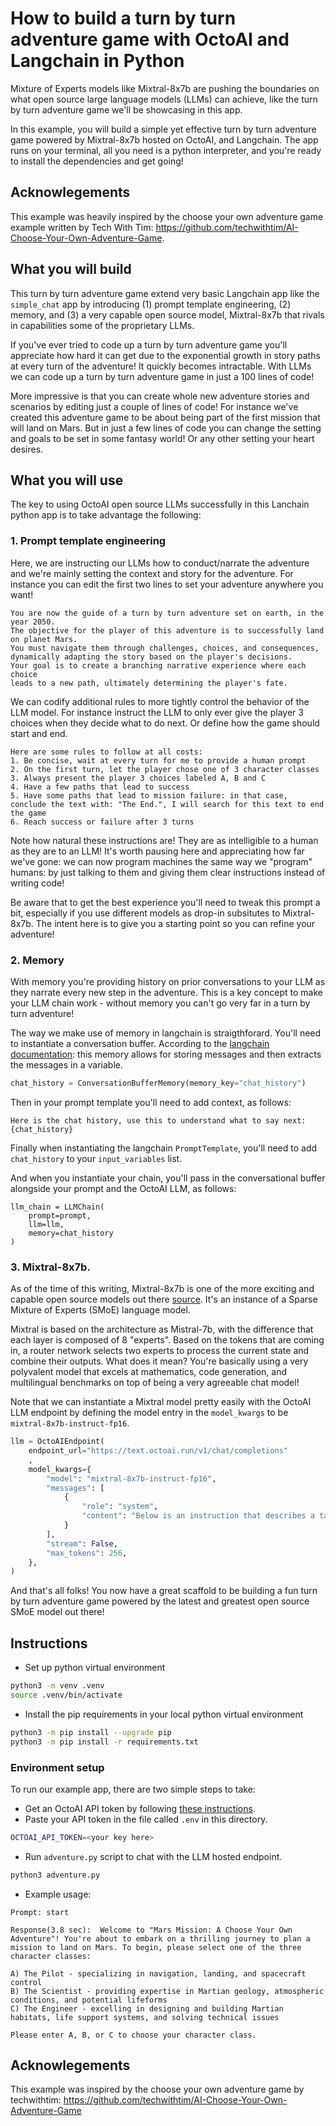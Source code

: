 # How to build a turn by turn adventure game with OctoAI and Langchain in Python

Mixture of Experts models like Mixtral-8x7b are pushing the boundaries on what open source large language models (LLMs) can achieve, like the turn by turn adventure game we'll be showcasing in this app.

In this example, you will build a simple yet effective turn by turn adventure game powered by Mixtral-8x7b hosted on OctoAI, and Langchain. The app runs on your terminal, all you need is a python interpreter, and you're ready to install the dependencies and get going!

## Acknowlegements

This example was heavily inspired by the choose your own adventure game example written by Tech With Tim: https://github.com/techwithtim/AI-Choose-Your-Own-Adventure-Game.

## What you will build

This turn by turn adventure game extend very basic Langchain app like the `simple_chat` app by introducing (1) prompt template engineering, (2) memory, and (3) a very capable open source model, Mixtral-8x7b that rivals in capabilities some of the proprietary LLMs.

If you've ever tried to code up a turn by turn adventure game you'll appreciate how hard it can get due to the exponential growth in story paths at every turn of the adventure! It quickly becomes intractable. With LLMs we can code up a turn by turn adventure game in just a 100 lines of code!

More impressive is that you can create whole new adventure stories and scenarios by editing just a couple of lines of code! For instance we've created this adventure game to be about being part of the first mission that will land on Mars. But in just a few lines of code you can change the setting and goals to be set in some fantasy world! Or any other setting your heart desires.

## What you will use

The key to using OctoAI open source LLMs successfully in this Lanchain python app is to take advantage the following:

### 1. Prompt template engineering
Here, we are instructing our LLMs how to conduct/narrate the adventure and we're mainly setting the context and story for the adventure. For instance you can edit the first two lines to set your adventure anywhere you want!

```text
You are now the guide of a turn by turn adventure set on earth, in the year 2050.
The objective for the player of this adventure is to successfully land on planet Mars.
You must navigate them through challenges, choices, and consequences,
dynamically adapting the story based on the player's decisions.
Your goal is to create a branching narrative experience where each choice
leads to a new path, ultimately determining the player's fate.
```

We can codify additional rules to more tightly control the behavior of the LLM model. For instance instruct the LLM to only ever give the player 3 choices when they decide what to do next. Or define how the game should start and end.

```text
Here are some rules to follow at all costs:
1. Be concise, wait at every turn for me to provide a human prompt
2. On the first turn, let the player chose one of 3 character classes
3. Always present the player 3 choices labeled A, B and C
4. Have a few paths that lead to success
5. Have some paths that lead to mission failure: in that case, conclude the text with: "The End.", I will search for this text to end the game
6. Reach success or failure after 3 turns
```

Note how natural these instructions are! They are as intelligible to a human as they are to an LLM! It's worth pausing here and appreciating how far we've gone: we can now program machines the same way we "program" humans: by just talking to them and giving them clear instructions instead of writing code!

Be aware that to get the best experience you'll need to tweak this prompt a bit, especially if you use different models as drop-in subsitutes to Mixtral-8x7b. The intent here is to give you a starting point so you can refine your adventure!

### 2. Memory
With memory you're providing history on prior conversations to your LLM as they narrate every new step in the adventure. This is a key concept to make your LLM chain work - without memory you can't go very far in a turn by turn adventure!

The way we make use of memory in langchain is straigthforard. You'll need to instantiate a conversation buffer. According to the [langchain documentation](https://python.langchain.com/docs/modules/memory/types/buffer): this memory allows for storing messages and then extracts the messages in a variable.


```python
chat_history = ConversationBufferMemory(memory_key="chat_history")
```

Then in your prompt template you'll need to add context, as follows:

```text
Here is the chat history, use this to understand what to say next: {chat_history}
```

Finally when instantiating the langchain `PromptTemplate`, you'll need to add `chat_history` to your `input_variables` list.

And when you instantiate your chain, you'll pass in the conversational buffer alongside your prompt and the OctoAI LLM, as follows:
```
llm_chain = LLMChain(
    prompt=prompt,
    llm=llm,
    memory=chat_history
)
```

### 3. Mixtral-8x7b.
As of the time of this writing, Mixtral-8x7b is one of the more exciting and capable open source models out there [source](https://arxiv.org/abs/2401.04088). It's an instance of a Sparse Mixture of Experts (SMoE) language model.

Mixtral is based on the architecture as Mistral-7b, with the difference that each layer is composed of 8 "experts". Based on the tokens that are coming in, a router network selects two experts to process the current state and combine their outputs. What does it mean? You're basically using a very polyvalent model that excels at mathematics, code generation, and multilingual benchmarks on top of being a very agreeable chat model!

Note that we can instantiate a Mixtral model pretty easily with the OctoAI LLM endpoint by defining the model entry in the `model_kwargs` to be `mixtral-8x7b-instruct-fp16`.

```python
llm = OctoAIEndpoint(
    endpoint_url="https://text.octoai.run/v1/chat/completions"
    ,
    model_kwargs={
        "model": "mixtral-8x7b-instruct-fp16",
        "messages": [
            {
                "role": "system",
                "content": "Below is an instruction that describes a task. Write a response that appropriately completes the request.",
            }
        ],
        "stream": False,
        "max_tokens": 256,
    },
)
```

And that's all folks! You now have a great scaffold to be building a fun turn by turn adventure game powered by the latest and greatest open source SMoE model out there!

## Instructions

- Set up python virtual environment

```bash
python3 -m venv .venv
source .venv/bin/activate
```

- Install the pip requirements in your local python virtual environment

```bash
python3 -m pip install --upgrade pip
python3 -m pip install -r requirements.txt
```
### Environment setup

To run our example app, there are two simple steps to take:

- Get an OctoAI API token by following [these instructions](https://docs.octoai.cloud/docs/how-to-create-an-octoai-access-token).
- Paste your API token in the file called `.env` in this directory.

```bash
OCTOAI_API_TOKEN=<your key here>
```

- Run `adventure.py` script to chat with the LLM hosted endpoint.
```bash
python3 adventure.py
```

- Example usage:

```Prompt: start
Prompt: start

Response(3.8 sec):  Welcome to "Mars Mission: A Choose Your Own Adventure"! You're about to embark on a thrilling journey to plan a mission to land on Mars. To begin, please select one of the three character classes:

A) The Pilot - specializing in navigation, landing, and spacecraft control
B) The Scientist - providing expertise in Martian geology, atmospheric conditions, and potential lifeforms
C) The Engineer - excelling in designing and building Martian habitats, life support systems, and solving technical issues

Please enter A, B, or C to choose your character class.
```

## Acknowlegements

This example was inspired by the choose your own adventure game by techwithtim: https://github.com/techwithtim/AI-Choose-Your-Own-Adventure-Game